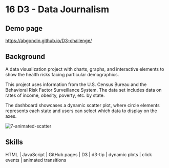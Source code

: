 # 16 D3 - Data Journalism

## Demo page

https://abgondin.github.io/D3-challenge/

## Background

A data visualization project with charts, graphs, and interactive elements to show the health risks facing particular demographics. 

This project uses information from the U.S. Census Bureau and the Behavioral Risk Factor Surveillance System. The data set includes data on rates of income, obesity, poverty, etc. by state. 

The dashboard showcases a dynamic scatter plot, where circle elements represents each state and users can select which data to display on the axes. 

![7-animated-scatter](https://user-images.githubusercontent.com/77761497/175454833-27fd45db-a3aa-4fac-b1f5-794dc9e9d524.gif)

## Skills

HTML | JavaScript | GitHub pages | D3 | d3-tip | dynamic plots | click events | animated transitions

